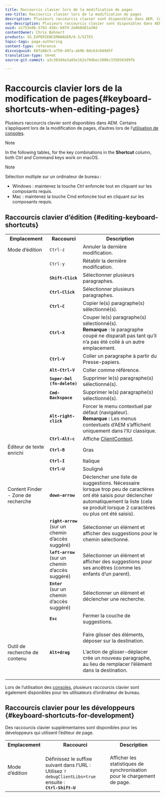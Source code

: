 ```yaml
---
title: Raccourcis clavier lors de la modification de pages
seo-title: Raccourcis clavier lors de la modification de pages
description: Plusieurs raccourcis clavier sont disponibles dans AEM. Certains s’appliquent lors de la modification de pages, d’autres lors de l’utilisation de consoles.
seo-description: Plusieurs raccourcis clavier sont disponibles dans AEM. Certains s’appliquent lors de la modification de pages, d’autres lors de l’utilisation de consoles.
uuid: a1753e0b-5701-426c-b974-2e8b8d81a30d
contentOwner: Chris Bohnert
products: SG_EXPERIENCEMANAGER/6.5/SITES
topic-tags: page-authoring
content-type: reference
discoiquuid: 68fa88c5-a759-49fa-ab9b-8dc63c049d5f
translation-type: tm+mt
source-git-commit: a3c303d4e3a85e1b2e794bec2006c335056309fb

---
```



# Raccourcis clavier lors de la modification de pages{#keyboard-shortcuts-when-editing-pages}

Plusieurs raccourcis clavier sont disponibles dans AEM. Certains s’appliquent lors de la modification de pages, d’autres lors de l’[utilisation de consoles](/help/sites-classic-ui-authoring/author-env-keyboard-shortcuts.md).

>[!NOTE]
>
>In the following tables, for the key combinations in the **Shortcut** column, both Ctrl and Command keys work on macOS.

>[!NOTE]
>
>Sélection multiple sur un ordinateur de bureau :
>
>* Windows : maintenez la touche Ctrl enfoncée tout en cliquant sur les composants requis.
>* Mac : maintenez la touche Cmd enfoncée tout en cliquant sur les composants requis.
>



## Raccourcis clavier d’édition {#editing-keyboard-shortcuts}

<table>
 <tbody>
  <tr>
   <th>Emplacement</th>
   <th>Raccourci</th>
   <th>Description</th>
  </tr>
  <tr>
   <td>Mode d’édition</td>
   <td><code>Ctrl-z</code></td>
   <td>Annuler la dernière modification.</td>
  </tr>
  <tr>
   <td> </td>
   <td><code>Ctrl-y</code></td>
   <td>Rétablir la dernière modification.</td>
  </tr>
  <tr>
   <td> </td>
   <td><strong><code>Shift-Click</code></strong></td>
   <td>Sélectionner plusieurs paragraphes.</td>
  </tr>
  <tr>
   <td> </td>
   <td><strong><code>Ctrl-Click</code></strong></td>
   <td>Sélectionner plusieurs paragraphes.</td>
  </tr>
  <tr>
   <td> </td>
   <td><strong><code>Ctrl-C</code></strong></td>
   <td>Copier le(s) paragraphe(s) sélectionné(s).</td>
  </tr>
  <tr>
   <td> </td>
   <td><strong><code>Ctrl-X</code></strong></td>
   <td>Couper le(s) paragraphe(s) sélectionné(s). <strong><br />Remarque</strong> : le paragraphe coupé ne disparaît pas tant qu’il n’a pas été collé à un autre emplacement.</td>
  </tr>
  <tr>
   <td> </td>
   <td><strong><code>Ctrl-V</code></strong></td>
   <td>Coller un paragraphe à partir du Presse-papiers.</td>
  </tr>
  <tr>
   <td> </td>
   <td><strong><code>Alt-Ctrl-V</code></strong></td>
   <td>Coller comme référence.</td>
  </tr>
  <tr>
   <td> </td>
   <td><strong><code>Super-Del (fn-delete)</code></strong></td>
   <td>Supprimer le(s) paragraphe(s) sélectionné(s).</td>
  </tr>
  <tr>
   <td> </td>
   <td><strong><code>Cmd-Backspace</code></strong></td>
   <td>Supprimer le(s) paragraphe(s) sélectionné(s).</td>
  </tr>
  <tr>
   <td> </td>
   <td><strong><code>Alt-right-click</code></strong></td>
   <td>Forcer le menu contextuel par défaut (navigateur).<br />
<strong>Remarque :</strong> Les menus contextuels d’AEM s’affichent uniquement dans l’IU classique.</td>
  </tr>
  <tr>
   <td> </td>
   <td><strong><code>Ctrl-Alt-c</code></strong></td>
   <td>Affiche <a href="/help/sites-administering/client-context.md">ClientContext</a>.</td>
  </tr>
  <tr>
   <td>Éditeur de texte enrichi<br /> </td>
   <td><strong><code>Ctrl-B</code></strong><br /> </td>
   <td>Gras</td>
  </tr>
  <tr>
   <td> </td>
   <td><strong><code>Ctrl-I</code></strong><br /> </td>
   <td>Italique<br /> </td>
  </tr>
  <tr>
   <td> </td>
   <td><strong><code>Ctrl-U</code></strong><br /> </td>
   <td>Souligné</td>
  </tr>
  <tr>
   <td>Content Finder - Zone de recherche</td>
   <td><strong><code>down-arrow</code></strong></td>
   <td>Déclencher une liste de suggestions. Nécessaire lorsque trop peu de caractères ont été saisis pour déclencher automatiquement la liste (cela se produit lorsque 2 caractères ou plus ont été saisis).</td>
  </tr>
  <tr>
   <td> </td>
   <td><strong><code>right-arrow</code></strong><br /> (sur un chemin d’accès suggéré)</td>
   <td>Sélectionner un élément et afficher des suggestions pour le chemin sélectionné.</td>
  </tr>
  <tr>
   <td> </td>
   <td><strong><code>left-arrow</code></strong><br /> (sur un chemin d’accès suggéré)</td>
   <td>Sélectionner un élément et afficher des suggestions pour ses ancêtres (comme les enfants d’un parent).</td>
  </tr>
  <tr>
   <td> </td>
   <td><strong><code>Enter</code></strong><br /> (sur un chemin d’accès suggéré)</td>
   <td>Sélectionner un élément et déclencher une recherche.</td>
  </tr>
  <tr>
   <td> </td>
   <td><strong><code>Esc</code></strong></td>
   <td>Fermer la couche de suggestions.</td>
  </tr>
  <tr>
   <td>Outil de recherche de contenu<br /> </td>
   <td><strong><code>Alt+drag</code></strong></td>
   <td><p>Faire glisser des éléments, déposer sur la destination.</p> <p>L’action de glisser-déplacer crée un nouveau paragraphe, au lieu de remplacer l’élément dans la destination.</p> </td>
  </tr>
 </tbody>
</table>

Lors de l’utilisation des [consoles](/help/sites-classic-ui-authoring/author-env-keyboard-shortcuts.md), plusieurs raccourcis clavier sont également disponibles pour les utilisateurs d’ordinateur de bureau.

## Raccourcis clavier pour les développeurs {#keyboard-shortcuts-for-development}

Des raccourcis clavier supplémentaires sont disponibles pour les développeurs qui utilisent l’éditeur de page.

<table>
 <tbody>
  <tr>
   <th>Emplacement</th>
   <th>Raccourci</th>
   <th>Description</th>
  </tr>
  <tr>
   <td>Mode d’édition</td>
   <td><br /> Définissez le suffixe suivant dans l’URL : Utilisez <code>?debugClientLibs=true</code><br /> ensuite :<br /> <strong><code>Ctrl-Shift-U</code></strong></td>
   <td>Afficher les statistiques de synchronisation pour le chargement de page.</td>
  </tr>
 </tbody>
</table>

